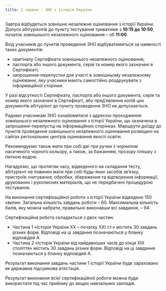 ```yaml
---
title: 2 червня - ЗНО з історія України
---
```


Завтра відбудеться зовнішнє незалежне оцінювання з історії України. Допуск абітурієнтів до пункту тестування триватиме з **10:15 до 10:50**, початок зовнішнього незалежного оцінювання – об **11:00**.

Вхід учасників до пунктів проведення ЗНО відбуватиметься за наявності таких документів:

* оригіналу Сертифіката зовнішнього незалежного оцінювання;
* паспорта або іншого документа, серія та номер якого зазначені в Сертифікаті;
* запрошення-перепустки для участі в зовнішньому незалежному оцінюванні, яку учасники мають самостійно роздрукувати з інформаційної сторінки.

У разі відсутності Сертифіката, паспорта або іншого документа, серія та номер якого зазначені в Сертифікаті, або пред’явлення копій цих документів абітурієнт до пункту проведення ЗНО не допускається.

Радимо учасникам ЗНО ознайомитися з адресою проходження зовнішнього незалежного оцінювання з історії України, що зазначена в запрошенні-перепустці на інформаційних сторінках. Маршрути доїзду до пунктів проведення зовнішнього незалежного оцінювання розміщені на сайтах регіональних центрів оцінювання якості освіти.

Рекомендуємо також мати при собі дві-три ручки з чорнилом насиченого чорного кольору, а також, за бажанням, прозору пляшку з питною водою.

Нагадуємо, що протягом часу, відведеного на складання тесту, абітурієнт не повинен мати при собі будь-яких засобів зв’язку, пристроїв зчитування, обробки, збереження та відтворення інформації, друкованих і рукописних матеріалів, що не передбачені процедурою тестування.

На виконання сертифікаційної роботи з історії України відведено 150 хвилин. Загальна кількість завдань роботи – 60. Максимальна кількість балів, яку можна набрати, правильно виконавши всі завдання, – 94.

Сертифікаційна робота складається з двох частин:

* Частина 1 «Історія України XX – початку XXI ст.» містить 30 завдань різних форм. Відповіді на ці завдання позначаються у бланку відповідей А.
* Частина 2 «Історія України від найдавніших часів до кінця XIX століття» містить 30 завдань різних форм. Відповіді на ці завдання позначаються у бланку відповідей А.

Результат виконання завдань частини 1 історії України буде зараховано як державна підсумкова атестація.

Результат виконання всієї сертифікаційної роботи можна буде використати під час прийому до вищих навчальних закладів.
